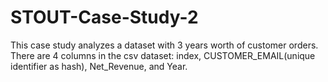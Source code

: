 # STOUT-Case-Study-2
This case study analyzes a dataset with 3 years worth of customer orders. There are 4 columns in the csv dataset: index, CUSTOMER_EMAIL(unique identifier as hash), Net_Revenue, and Year.
